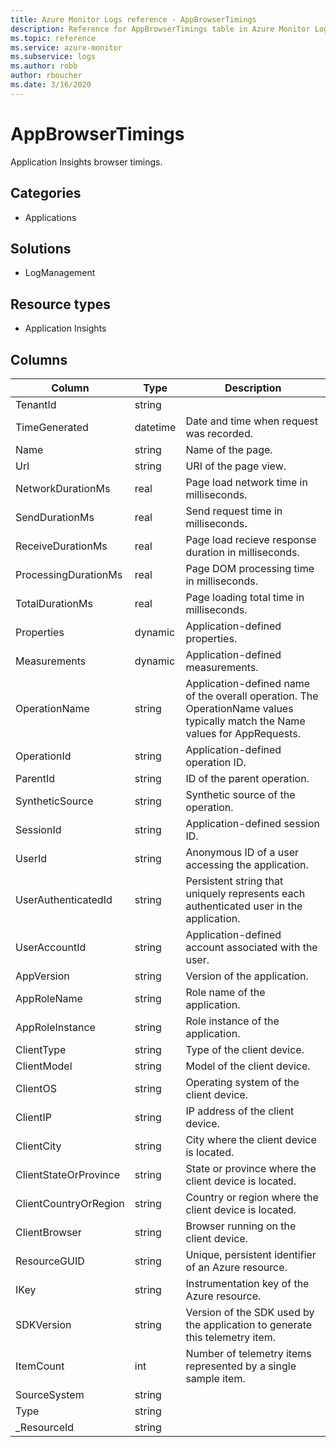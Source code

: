 ```yaml
---
title: Azure Monitor Logs reference - AppBrowserTimings
description: Reference for AppBrowserTimings table in Azure Monitor Logs.
ms.topic: reference
ms.service: azure-monitor
ms.subservice: logs
ms.author: robb
author: rboucher
ms.date: 3/16/2020
---
```


# AppBrowserTimings

 Application Insights browser timings.

## Categories

- Applications
## Solutions

- LogManagement
## Resource types

- Application Insights




## Columns

|Column|Type|Description|
|---|---|---|
|TenantId|string||
|TimeGenerated|datetime|Date and time when request was recorded.|
|Name|string|Name of the page.|
|Url|string|URI of the page view.|
|NetworkDurationMs|real|Page load network time in milliseconds.|
|SendDurationMs|real|Send request time in milliseconds.|
|ReceiveDurationMs|real|Page load recieve response duration in milliseconds.|
|ProcessingDurationMs|real|Page DOM processing time in milliseconds.|
|TotalDurationMs|real|Page loading total time in milliseconds.|
|Properties|dynamic|Application-defined properties.|
|Measurements|dynamic|Application-defined measurements.|
|OperationName|string|Application-defined name of the overall operation. The OperationName values typically match the Name values for AppRequests.|
|OperationId|string|Application-defined operation ID.|
|ParentId|string|ID of the parent operation.|
|SyntheticSource|string|Synthetic source of the operation.|
|SessionId|string|Application-defined session ID.|
|UserId|string|Anonymous ID of a user accessing the application.|
|UserAuthenticatedId|string|Persistent string that uniquely represents each authenticated user in the application.|
|UserAccountId|string|Application-defined account associated with the user.|
|AppVersion|string|Version of the application.|
|AppRoleName|string|Role name of the application.|
|AppRoleInstance|string|Role instance of the application.|
|ClientType|string|Type of the client device.|
|ClientModel|string|Model of the client device.|
|ClientOS|string|Operating system of the client device.|
|ClientIP|string|IP address of the client device.|
|ClientCity|string|City where the client device is located.|
|ClientStateOrProvince|string|State or province where the client device is located.|
|ClientCountryOrRegion|string|Country or region where the client device is located.|
|ClientBrowser|string|Browser running on the client device.|
|ResourceGUID|string|Unique, persistent identifier of an Azure resource.|
|IKey|string|Instrumentation key of the Azure resource.|
|SDKVersion|string|Version of the SDK used by the application to generate this telemetry item.|
|ItemCount|int|Number of telemetry items represented by a single sample item.|
|SourceSystem|string||
|Type|string||
|_ResourceId|string||
